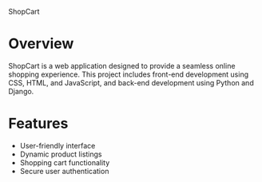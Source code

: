 ShopCart

# Overview
ShopCart is a web application designed to provide a seamless online shopping experience. 
This project includes front-end development using CSS, HTML, and JavaScript, and back-end development using Python and Django.

# Features
- User-friendly interface
- Dynamic product listings
- Shopping cart functionality
- Secure user authentication

 
